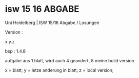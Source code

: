 # isw 15 16 ABGABE
Uni Heidelberg | ISW 15/16
Abgabe / Losungen


Version :

x.y.z

bsp : 1.4.8

aufgabe aus 1 blatt, wird auch 4 geandert, 8 meine build version


x = blatt;
y = letze anderung in blatt;
z = local version;






